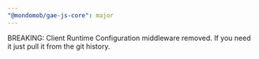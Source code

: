 ```yaml
---
"@mondomob/gae-js-core": major
---
```


BREAKING: Client Runtime Configuration middleware removed. If you need it just pull it from the git history.
